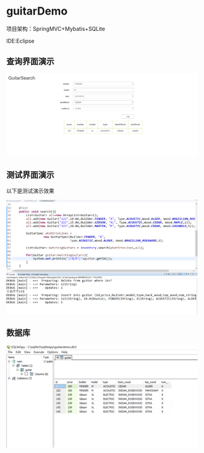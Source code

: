 # guitarDemo

项目架构：SpringMVC+Mybatis+SQLite

IDE:Eclipse

## 查询界面演示

![界面](images/1.PNG)


## 测试界面演示
以下是测试演示效果

![测试](images/2.PNG)

## 数据库

![测试](images/3.PNG)

